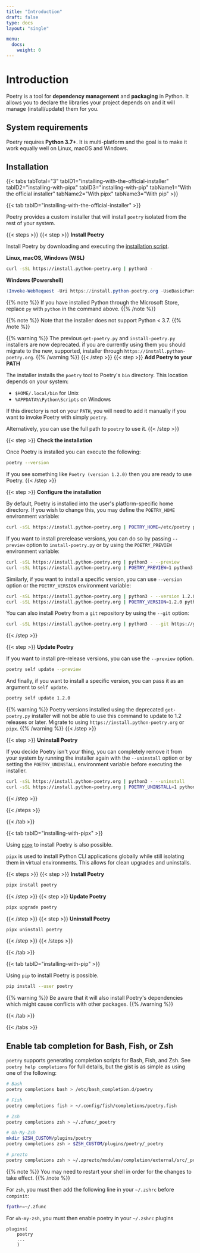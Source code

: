 ```yaml
---
title: "Introduction"
draft: false
type: docs
layout: "single"

menu:
  docs:
    weight: 0
---
```


# Introduction

Poetry is a tool for **dependency management** and **packaging** in Python.
It allows you to declare the libraries your project depends on and it will manage (install/update) them for you.


## System requirements

Poetry requires **Python 3.7+**. It is multi-platform and the goal is to make it work equally well
on Linux, macOS and Windows.

## Installation

{{< tabs tabTotal="3" tabID1="installing-with-the-official-installer" tabID2="installing-with-pipx" tabID3="installing-with-pip" tabName1="With the official installer" tabName2="With pipx" tabName3="With pip" >}}

{{< tab tabID="installing-with-the-official-installer" >}}

Poetry provides a custom installer that will install `poetry` isolated
from the rest of your system.

{{< steps >}}
{{< step >}}
**Install Poetry**

Install Poetry by downloading and executing the [installation script](https://install.python-poetry.org).

**Linux, macOS, Windows (WSL)**

```bash
curl -sSL https://install.python-poetry.org | python3 -
```

**Windows (Powershell)**

```powershell
(Invoke-WebRequest -Uri https://install.python-poetry.org -UseBasicParsing).Content | py -
```

{{% note %}}
If you have installed Python through the Microsoft Store, replace `py` with `python` in the command
above.
{{% /note %}}

{{% note %}}
Note that the installer does not support Python < 3.7.
{{% /note %}}

{{% warning %}}
The previous `get-poetry.py` and `install-poetry.py` installers are now deprecated. if you are currently using them
you should migrate to the new, supported, installer through `https://install.python-poetry.org`.
{{% /warning %}}
{{< /step >}}
{{< step >}}
**Add Poetry to your PATH**

The installer installs the `poetry` tool to Poetry's `bin` directory. This location depends on your system:

- `$HOME/.local/bin` for Unix
- `%APPDATA%\Python\Scripts` on Windows

If this directory is not on your `PATH`, you will need to add it manually
if you want to invoke Poetry with simply `poetry`.

Alternatively, you can use the full path to `poetry` to use it.
{{< /step >}}

{{< step >}}
**Check the installation**

Once Poetry is installed you can execute the following:

```bash
poetry --version
```

If you see something like `Poetry (version 1.2.0)` then you are ready to use Poetry.
{{< /step >}}

{{< step >}}
**Configure the installation**

By default, Poetry is installed into the user's platform-specific home directory.
If you wish to change this, you may define the `POETRY_HOME` environment variable:

```bash
curl -sSL https://install.python-poetry.org | POETRY_HOME=/etc/poetry python3 -
```

If you want to install prerelease versions, you can do so by passing `--preview` option to `install-poetry.py`
or by using the `POETRY_PREVIEW` environment variable:

```bash
curl -sSL https://install.python-poetry.org | python3 - --preview
curl -sSL https://install.python-poetry.org | POETRY_PREVIEW=1 python3 -
```

Similarly, if you want to install a specific version, you can use `--version` option or the `POETRY_VERSION`
environment variable:

```bash
curl -sSL https://install.python-poetry.org | python3 - --version 1.2.0
curl -sSL https://install.python-poetry.org | POETRY_VERSION=1.2.0 python3 -
```

You can also install Poetry from a `git` repository by using the `--git` option:

```bash
curl -sSL https://install.python-poetry.org | python3 - --git https://github.com/python-poetry/poetry.git@master
````
{{< /step >}}

{{< step >}}
**Update Poetry**

If you want to install pre-release versions, you can use the `--preview` option.

```bash
poetry self update --preview
```

And finally, if you want to install a specific version, you can pass it as an argument
to `self update`.

```bash
poetry self update 1.2.0
```

{{% warning %}}
Poetry versions installed using the deprecated `get-poetry.py` installer will not be able to use this
command to update to 1.2 releases or later. Migrate to using `https://install.python-poetry.org` or `pipx`.
{{% /warning %}}
{{< /step >}}

{{< step >}}
**Uninstall Poetry**

If you decide Poetry isn't your thing, you can completely remove it from your system
by running the installer again with the `--uninstall` option or by setting
the `POETRY_UNINSTALL` environment variable before executing the installer.

```bash
curl -sSL https://install.python-poetry.org | python3 - --uninstall
curl -sSL https://install.python-poetry.org | POETRY_UNINSTALL=1 python3 -
```
{{< /step >}}

{{< /steps >}}

{{< /tab >}}

{{< tab tabID="installing-with-pipx" >}}

Using [`pipx`](https://github.com/pypa/pipx) to install Poetry is also possible.

`pipx` is used to install Python CLI applications globally while still isolating them in virtual environments.
This allows for clean upgrades and uninstalls.

{{< steps >}}
{{< step >}}
**Install Poetry**

```bash
pipx install poetry
```
{{< /step >}}
{{< step >}}
**Update Poetry**

```bash
pipx upgrade poetry
```
{{< /step >}}
{{< step >}}
**Uninstall Poetry**

```bash
pipx uninstall poetry
```
{{< /step >}}
{{< /steps >}}

{{< /tab >}}

{{< tab tabID="installing-with-pip" >}}

Using `pip` to install Poetry is possible.

```bash
pip install --user poetry
```

{{% warning %}}
Be aware that it will also install Poetry's dependencies
which might cause conflicts with other packages.
{{% /warning %}}

{{< /tab >}}

{{< /tabs >}}


## Enable tab completion for Bash, Fish, or Zsh

`poetry` supports generating completion scripts for Bash, Fish, and Zsh.
See `poetry help completions` for full details, but the gist is as simple as using one of the following:


```bash
# Bash
poetry completions bash > /etc/bash_completion.d/poetry

# Fish
poetry completions fish > ~/.config/fish/completions/poetry.fish

# Zsh
poetry completions zsh > ~/.zfunc/_poetry

# Oh-My-Zsh
mkdir $ZSH_CUSTOM/plugins/poetry
poetry completions zsh > $ZSH_CUSTOM/plugins/poetry/_poetry

# prezto
poetry completions zsh > ~/.zprezto/modules/completion/external/src/_poetry

```

{{% note %}}
You may need to restart your shell in order for the changes to take effect.
{{% /note %}}

For `zsh`, you must then add the following line in your `~/.zshrc` before `compinit`:

```bash
fpath+=~/.zfunc
```

For `oh-my-zsh`, you must then enable poetry in your `~/.zshrc` plugins

```text
plugins(
	poetry
	...
	)
```
